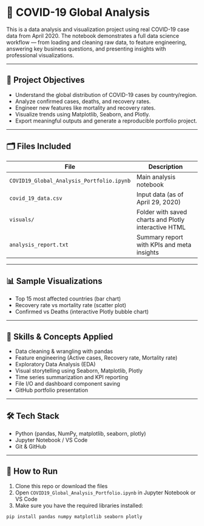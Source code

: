 # 🦠 COVID-19 Global Analysis

This is a data analysis and visualization project using real COVID-19 case data from April 2020. The notebook demonstrates a full data science workflow — from loading and cleaning raw data, to feature engineering, answering key business questions, and presenting insights with professional visualizations.

---

## 📌 Project Objectives

- Understand the global distribution of COVID-19 cases by country/region.
- Analyze confirmed cases, deaths, and recovery rates.
- Engineer new features like mortality and recovery rates.
- Visualize trends using Matplotlib, Seaborn, and Plotly.
- Export meaningful outputs and generate a reproducible portfolio project.

---

## 🗂️ Files Included

| File | Description |
|------|-------------|
| `COVID19_Global_Analysis_Portfolio.ipynb` | Main analysis notebook |
| `covid_19_data.csv` | Input data (as of April 29, 2020) |
| `visuals/` | Folder with saved charts and Plotly interactive HTML |
| `analysis_report.txt` | Summary report with KPIs and meta insights |

---

## 📊 Sample Visualizations

- Top 15 most affected countries (bar chart)
- Recovery rate vs mortality rate (scatter plot)
- Confirmed vs Deaths (interactive Plotly bubble chart)

---

## 🧠 Skills & Concepts Applied

- Data cleaning & wrangling with pandas
- Feature engineering (Active cases, Recovery rate, Mortality rate)
- Exploratory Data Analysis (EDA)
- Visual storytelling using Seaborn, Matplotlib, Plotly
- Time series summarization and KPI reporting
- File I/O and dashboard component saving
- GitHub portfolio presentation

---

## 🛠️ Tech Stack

- Python (pandas, NumPy, matplotlib, seaborn, plotly)
- Jupyter Notebook / VS Code
- Git & GitHub

---

## 🚀 How to Run

1. Clone this repo or download the files
2. Open `COVID19_Global_Analysis_Portfolio.ipynb` in Jupyter Notebook or VS Code
3. Make sure you have the required libraries installed:

```bash
pip install pandas numpy matplotlib seaborn plotly
